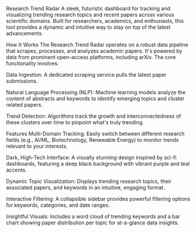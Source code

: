 Research Trend Radar
A sleek, futuristic dashboard for tracking and visualizing trending research topics and recent papers across various scientific domains. Built for researchers, academics, and enthusiasts, this tool provides a dynamic and intuitive way to stay on top of the latest advancements.

How It Works
The Research Trend Radar operates on a robust data pipeline that scrapes, processes, and analyzes academic papers. It's powered by data from prominent open-access platforms, including arXiv. The core functionality involves:

Data Ingestion: A dedicated scraping service pulls the latest paper submissions.

Natural Language Processing (NLP): Machine learning models analyze the content of abstracts and keywords to identify emerging topics and cluster related papers.

Trend Detection: Algorithms track the growth and interconnectedness of these clusters over time to pinpoint what's truly trending.

Features
Multi-Domain Tracking: Easily switch between different research fields (e.g., AI/ML, Biotechnology, Renewable Energy) to monitor trends relevant to your interests.

Dark, High-Tech Interface: A visually stunning design inspired by sci-fi dashboards, featuring a deep black background with vibrant purple and teal accents.

Dynamic Topic Visualization: Displays trending research topics, their associated papers, and keywords in an intuitive, engaging format.

Interactive Filtering: A collapsible sidebar provides powerful filtering options for keywords, categories, and date ranges.

Insightful Visuals: Includes a word cloud of trending keywords and a bar chart showing paper distribution per topic for at-a-glance data insights.

